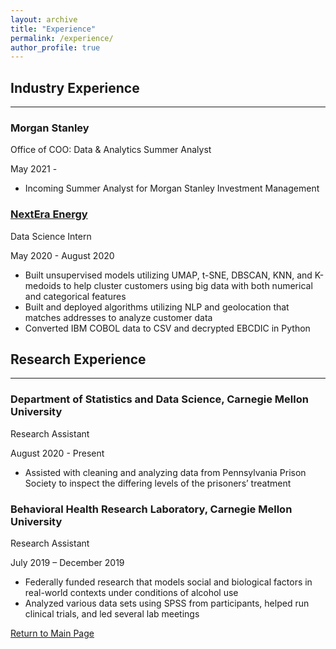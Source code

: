 ```yaml
---
layout: archive
title: "Experience"
permalink: /experience/
author_profile: true
---
```


## Industry Experience
------
### Morgan Stanley
Office of COO: Data & Analytics Summer Analyst

May 2021 -
  * Incoming Summer Analyst for Morgan Stanley Investment Management
  
### [NextEra Energy](http://www.nexteraenergy.com)
Data Science Intern

May 2020 - August 2020
  * Built unsupervised models utilizing UMAP, t-SNE, DBSCAN, KNN, and K-medoids to help cluster customers using big data with both numerical and categorical features
  * Built and deployed algorithms utilizing NLP and geolocation that matches addresses to analyze customer data
  * Converted IBM COBOL data to CSV and decrypted EBCDIC in Python

## Research Experience
------
### Department of Statistics and Data Science, Carnegie Mellon University
Research Assistant

August 2020 - Present
  * Assisted with cleaning and analyzing data from Pennsylvania Prison Society to inspect the differing levels of the prisoners’ treatment

### Behavioral Health Research Laboratory, Carnegie Mellon University
Research Assistant

July 2019 – December 2019
  * Federally funded research that models social and biological factors in real-world contexts under conditions of alcohol use
  * Analyzed various data sets using SPSS from participants, helped run clinical trials, and led several lab meetings


[Return to Main Page](https://liangeric.github.io)
